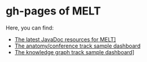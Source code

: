 # gh-pages of MELT
Here, you can find:
- <a href="https://dwslab.github.io/melt/javadoc_latest/index.html">The latest JavaDoc resources for MELT]</a>
- <a href="https://dwslab.github.io/melt/anatomy_conference_dashboard.html">The anatomy/conference track sample dashboard</a>
- <a href="https://dwslab.github.io/melt/knowledge_graph_dashboard.html">The knowledge graph track sample dashboard]</a>